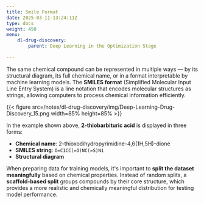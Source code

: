 ```yaml
---
title: Smile Format
date: 2025-03-11-13:24:11Z
type: docs 
weight: 450
menu: 
    dl-drug-discovery: 
        parent: Deep Learning in the Optimization Stage
        
---
```


The same chemical compound can be represented in multiple ways — by its structural diagram, its full chemical name, or in a format interpretable by machine learning models. The **SMILES format** (Simplified Molecular Input Line Entry System) is a line notation that encodes molecular structures as strings, allowing computers to process chemical information efficiently.

{{< figure src=/notes/dl-drug-discovery/img/Deep-Learning-Drug-Discovery_15.png width=85% height=85% >}}

In the example shown above, **2-thiobarbituric acid** is displayed in three forms:

- **Chemical name**: 2-thioxodihydropyrimidine-4,6(1H,5H)-dione  
- **SMILES string**: `O=C1CC(=O)NC(=S)N1`  
- **Structural diagram**

When preparing data for training models, it's important to **split the dataset meaningfully** based on chemical properties. Instead of random splits, a **scaffold-based split** groups compounds by their core structure, which provides a more realistic and chemically meaningful distribution for testing model performance.

